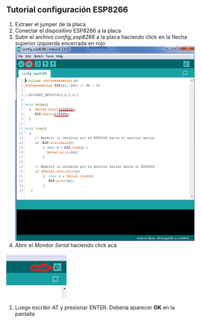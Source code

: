 ## Tutorial configuración ESP8266

1. Extraer el jumper de la placa
1. Conectar el dispositivo ESP8266 a la placa
1. Subir el archivo *config_esp8266* a la placa haciendo click en la flecha superior izquierda encerrada en rojo
![imagen1](img/img1.png)
1. Abrir el *Monitor Serial* haciendo click acá

![imagen2](img/img2.png)
1. Luego escribir AT y presionar ENTER. Debería aparecer **OK** en la pantalla
